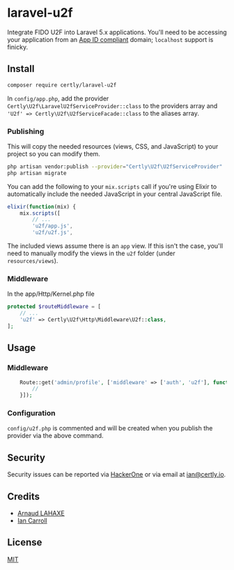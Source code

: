 # laravel-u2f
Integrate FIDO U2F into Laravel 5.x applications. You'll need to be accessing your application from an [App ID compliant](https://developers.yubico.com/U2F/App_ID.html) domain; `localhost` support is finicky.

## Install
``` bash
composer require certly/laravel-u2f
```

In `config/app.php`, add the provider `Certly\U2f\LaravelU2fServiceProvider::class` to the providers array and `'U2f' => Certly\U2f\U2fServiceFacade::class` to the aliases array.


### Publishing
This will copy the needed resources (views, CSS, and JavaScript) to your project so you can modify them.

``` bash
php artisan vendor:publish --provider="Certly\U2f\U2fServiceProvider"
php artisan migrate
```

You can add the following to your `mix.scripts` call if you're using Elixir to automatically include the needed JavaScript in your central JavaScript file.

``` javascript
elixir(function(mix) {
    mix.scripts([
        // ...
        'u2f/app.js',
        'u2f/u2f.js',
```

The included views assume there is an `app` view. If this isn't the case, you'll need to manually modify the views in the `u2f` folder (under `resources/views`).

### Middleware

In the app/Http/Kernel.php file

``` php
protected $routeMiddleware = [
    // ...
    'u2f' => Certly\U2f\Http\Middleware\U2f::class,
];
```

## Usage

### Middleware
``` php
    Route::get('admin/profile', ['middleware' => ['auth', 'u2f'], function () {
        //
    }]);
```
### Configuration
`config/u2f.php` is commented and will be created when you publish the provider via the above command.

## Security
Security issues can be reported via [HackerOne](https://hackerone.com/certly) or via email at [ian@certly.io](mailto:ian@certly.io).

## Credits
- [Arnaud LAHAXE](https://github.com/lahaxearnaud)
- [Ian Carroll](https://github.com/iangcarroll)

## License  
[MIT](LICENSE.md)
